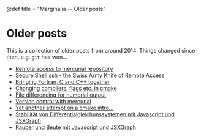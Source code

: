 @def title = "Marginalia -- Older posts"
# Older posts
This is a collection of older posts from around 2014.
Things changed  since then, e.g. `git` has won...


- [Remote access to mercurial repository](2014-12-14-remotehg)
- [Secure Shell ssh - the Swiss Army Knife of Remote Access](2014-12-13-ssh)
- [Bringing Fortran, C and C++ together](2014-11-13-polyglossia)
- [Changing compilers, flags etc. in cmake](2014-11-13-cmake-toolchains)
- [File differencing for numerial output](2014-11-10-numdiff)
- [Version control with mercurial](2014-10-30-mercurial)
- [Yet another attempt on a cmake intro...](2014-10-30-cmake)
- [Stabilität von Differentialgleichunssystemen mit Javascript und JSXGraph](2014-10-02-fieldtest)
- [Räuber und Beute mit Javascript und JSXGraph](2014-10-01-rbtest)
